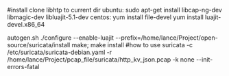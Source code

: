 #install
clone libhtp to current dir
ubuntu: sudo apt-get install libcap-ng-dev libmagic-dev libluajit-5.1-dev
centos: 
yum install file-devel
yum install luajit-devel.x86_64

autogen.sh
./configure --enable-luajit --prefix=/home/lance/Project/open-source/suricata/install
make; make install
#how to use
suricata -c /etc/suricata/suricata-debian.yaml  -r /home/lance/Project/pcap_file/suricata/http_kv_json.pcap  -k none --init-errors-fatal
